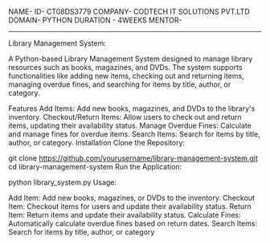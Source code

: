 NAME- 
ID- CT08DS3779
COMPANY- CODTECH IT SOLUTIONS PVT.LTD
DOMAIN- PYTHON
DURATION - 4WEEKS
MENTOR- 

__________________________________________

Library Management System:

A Python-based Library Management System designed to manage library resources such as books, magazines, and DVDs. The system supports functionalities like adding new items, checking out and returning items, managing overdue fines, and searching for items by title, author, or category.

Features
Add Items: Add new books, magazines, and DVDs to the library's inventory.
Checkout/Return Items: Allow users to check out and return items, updating their availability status.
Manage Overdue Fines: Calculate and manage fines for overdue items.
Search Items: Search for items by title, author, or category.
Installation
Clone the Repository:

git clone https://github.com/yourusername/library-management-system.git
cd library-management-system
Run the Application:

python library_system.py
Usage:

Add Item: Add new books, magazines, or DVDs to the inventory.
Checkout Item: Checkout items for users and update their availability status.
Return Item: Return items and update their availability status.
Calculate Fines: Automatically calculate overdue fines based on return dates.
Search Items: Search for items by title, author, or category
